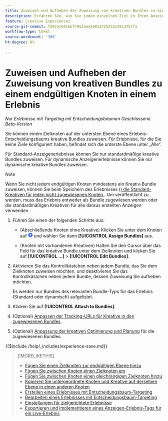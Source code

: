 ```yaml
---
title: Zuweisen und Aufheben der Zuweisung von kreativen Bundles zu einem endgültigen Knoten in einem Erlebnis
description: Erfahren Sie, wie Sie jedem einzelnen Ziel in Ihren Anzeigenerlebnissen Kreative zuweisen.
feature: Creative Experiences
source-git-commit: fd925c641bef7953aea50813725252c3913757fa
workflow-type: tm+mt
source-wordcount: '308'
ht-degree: 0%

---
```


# Zuweisen und Aufheben der Zuweisung von kreativen Bundles zu einem endgültigen Knoten in einem Erlebnis

*Nur Erlebnisse mit Targeting mit Entscheidungsbäumen*
*Geschlossene Beta-Version*

Sie können einem Zielknoten auf der untersten Ebene eines Erlebnis-Entscheidungsbaums kreative Bundles zuweisen. Für Erlebnisse, für die Sie keine Ziele konfiguriert haben, befindet sich die unterste Ebene unter „Alle“.

Für Standard-Anzeigenerlebnisse können Sie nur standardmäßige kreative Bundles zuweisen. Für dynamische Anzeigenerlebnisse können Sie nur dynamische kreative Bundles zuweisen.

>[!NOTE]
>
>Wenn Sie nicht jedem endgültigen Knoten mindestens ein Kreativ-Bundle zuweisen, können Sie beim Speichern des Erlebnisses ([) die Standard-Kreativen für jeden nicht zugewiesenen Knoten ](experience-create-targeting.md). Um veröffentlicht zu werden, muss das Erlebnis entweder als Bundle zugewiesen werden oder die standardmäßigen Kreativen für alle daraus erstellten Anzeigen verwenden.

<!-- The optimization and ad scheduling features and tracking URLs customization are in a different place now -- include here or in separate procedures? -->

<!-- 1. [ways to get to the decision tree] -->

1. Führen Sie einen der folgenden Schritte aus:

   * (Abschließende Knoten ohne Kreative) Klicken Sie unter dem Knoten auf ![Hinzufügen](/help/creative/assets/add.png "Hinzufügen") und wählen Sie dann **[!UICONTROL Assign Bundles]** aus.

   * (Knoten mit vorhandenen Kreativen) Halten Sie den Cursor über das Feld für das kreative Bundle unter dem Zielknoten <!-- wording???? --> und klicken Sie auf **[!UICONTROL ...]** > **[!UICONTROL Edit Bundles]**.

1. Aktivieren Sie das Kontrollkästchen neben jedem Bundle, das Sie dem Zielknoten zuweisen möchten, und deaktivieren Sie das Kontrollkästchen neben jedem Bundle, dessen Zuweisung Sie aufheben möchten.

   Es werden nur Bundles des relevanten Bundle-Typs für das Erlebnis (Standard oder dynamisch) aufgelistet.

1. Klicken Sie auf **[!UICONTROL Attach to Bundles]**.

1. (Optional) [Anpassen der Tracking-URLs für Kreative in den zugewiesenen Bundles](experience-tracking-urls-targeting.md).

1. (Optional) [Anpassung der kreativen Optimierung und Planung](experience-optimization-scheduling-targeting.md) für die zugewiesenen Bundles.

<!--
1. (Optional) To save the experience, click **[!UICONTROL Save]**, and then do the following.
...

These formatted steps are inserted automatically from text in the following file in the _includes folder, which reused in multiple places.
-->

{{$include /help/_includes/experience-save.md}}

>[!MORELIKETHIS]
>
>* [Fügen Sie einen Zielknoten zur endgültigen Ebene hinzu](experience-target-node-add-final.md)
>* [Fügen Sie zwischen Knoten einen Zielknoten ein](experience-target-node-add-inner.md)
>* [Fügen Sie zwischen Knoten einen gleichrangigen Zielknoten hinzu](experience-target-node-add-sibling.md)
>* [Kopieren Sie untergeordnete Knoten und Kreative auf derselben Ebene in einen anderen Knoten](experience-target-node-copy.md)
>* [Erstellen eines Erlebnisses mit Entscheidungsbaum-Targeting](experience-create-targeting.md)
>* [Bearbeiten eines Erlebnisses mit Entscheidungsbaum-Targeting](experience-edit-targeting.md)
>* [Einstellungen für zielgerichtete Erlebnisse](experience-settings-targeting.md)
>* [Exportieren und Implementieren eines Anzeigen-Erlebnis-Tags für ein Live-Erlebnis](experience-tag-export.md)
